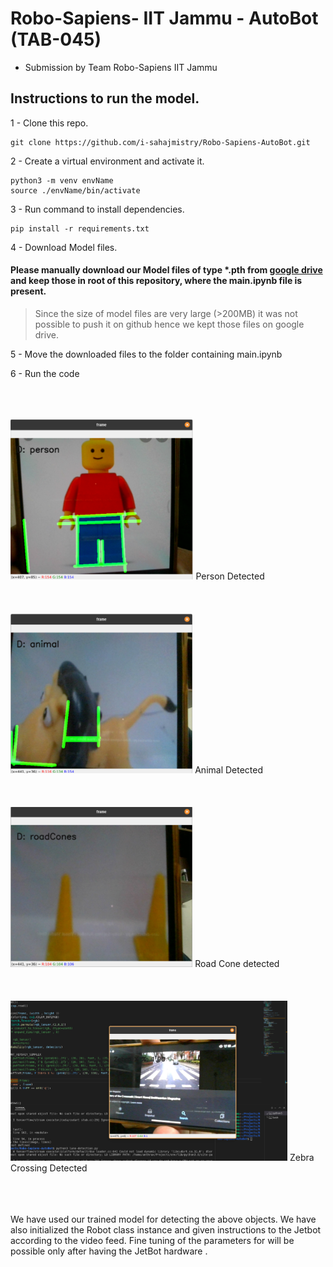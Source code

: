 # Robo-Sapiens- IIT Jammu - AutoBot  (TAB-045)

 - Submission by Team Robo-Sapiens IIT Jammu


## Instructions to run the model.


1 - Clone this repo.
```
git clone https://github.com/i-sahajmistry/Robo-Sapiens-AutoBot.git
```
2 - Create a virtual environment and activate it.
```
python3 -m venv envName
source ./envName/bin/activate
```
3 - Run command to install dependencies.
```
pip install -r requirements.txt
```
4 - Download Model files.
#### Please manually download our Model files of type *.pth from [google drive](https://drive.google.com/drive/folders/11R1dtkgiS13rvqz99jDr5cWBxbvjurrT?usp=sharing) and keep those in root of this repository, where the main.ipynb file is present.
> Since the size of model files are very large (>200MB) it was not possible to push it on github hence we kept those files on google drive.

5 - Move the downloaded files to the folder containing main.ipynb

6 - Run the code
<br/><br/>
<br/><br/>

<img src="./images/person.png" height="256">
Person Detected
<br/><br/>
<br/><br/>
<img src="./images/animal.png" height="256">
Animal Detected
<br/><br/>
<br/><br/>
<img src="./images/roadcone.png" height="256">
Road Cone detected
<br/><br/>
<br/><br/>
<img src="./images/zebra.png" height="256">
Zebra Crossing Detected
<br/><br/>
<br/><br/>

We have used our trained model for detecting the above objects. We have also initialized the Robot class instance and given instructions to the Jetbot according to the video feed.
Fine tuning of the parameters for will be possible only after having the JetBot hardware .
